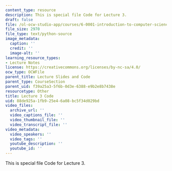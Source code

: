 ```yaml
---
content_type: resource
description: This is special file Code for Lecture 3.
draft: false
file: /ol-ocw-studio-app/courses/6-0001-introduction-to-computer-science-and-programming-in-python-fall-2016/88de925a1fb925e46a08bc5f34d029bd_lec3_strings_algos.py
file_size: 2970
file_type: text/python-source
image_metadata:
  caption: ''
  credit: ''
  image-alt: ''
learning_resource_types:
- Lecture Notes
license: https://creativecommons.org/licenses/by-nc-sa/4.0/
ocw_type: OCWFile
parent_title: Lecture Slides and Code
parent_type: CourseSection
parent_uid: f39a25a3-5f6b-0d3e-6388-e9b2e8b7438e
resourcetype: Other
title: Lecture 3 Code
uid: 88de925a-1fb9-25e4-6a08-bc5f34d029bd
video_files:
  archive_url: ''
  video_captions_file: ''
  video_thumbnail_file: ''
  video_transcript_file: ''
video_metadata:
  video_speakers: ''
  video_tags: ''
  youtube_description: ''
  youtube_id: ''
---
```

This is special file Code for Lecture 3.